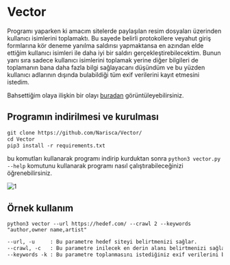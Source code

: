 # Vector
Programı yaparken ki amacım sitelerde paylaşılan resim dosyaları üzerinden kullanıcı isimlerini toplamaktı. Bu sayede belirli protokollere veyahut giriş formlarına kör deneme yanılma saldırısı yapmaktansa en azından elde ettiğim kullanıcı isimleri ile daha iyi bir saldırı gerçekleştirebilecektim. Bunun yanı sıra sadece kullanıcı isimlerini toplamak yerine diğer bilgileri de toplamanın bana daha fazla bilgi sağlayacanı düşündüm ve bu yüzden kullanıcı adlarının dışında bulabildiği tüm exif verilerini kayıt etmesini istedim.

Bahsettiğim olaya ilişkin bir olayı [buradan](https://www.youtube.com/watch?v=rfAmMQV_wss&t=255) görüntüleyebilirsiniz.

## Programın indirilmesi ve kurulması
```markdown
git clone https://github.com/Narisca/Vector/
cd Vector
pip3 install -r requirements.txt
```

bu komutları kullanarak programı indirip kurduktan sonra `python3 vector.py --help` komutunu kullanarak programı nasıl çalıştırabileceğinizi öğrenebilirsiniz.

![1](https://github.com/Narisca/Vector/assets/165813191/419ef918-5f38-4f21-a5e6-0315672820fb)

## Örnek kullanım

```
python3 vector --url https://hedef.com/ --crawl 2 --keywords "author,owner name,artist"
```

```markdown
--url, -u     : Bu parametre hedef siteyi belirtmenizi sağlar.
--crawl, -c   : Bu parametre inilecek en derin alanı belirtmenizi sağlar. Örneğin 1 derinliği ana sayfayı kapsarken, 2 derinliği ana sayfada ki linklerin içeriğini de kapsar.
--keywords -k : Bu parametre toplanmasını istediğiniz exif verilerini belirtmenizi sağlıyor. Örneğin: software,author,model,copyright.. 
```
